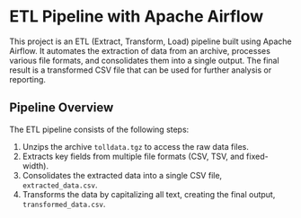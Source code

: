 # ETL Pipeline with Apache Airflow

This project is an ETL (Extract, Transform, Load) pipeline built using Apache Airflow. It automates the extraction of data from an archive, processes various file formats, and consolidates them into a single output. The final result is a transformed CSV file that can be used for further analysis or reporting.

## Pipeline Overview

The ETL pipeline consists of the following steps:
1. Unzips the archive `tolldata.tgz` to access the raw data files.
2. Extracts key fields from multiple file formats (CSV, TSV, and fixed-width).
3. Consolidates the extracted data into a single CSV file, `extracted_data.csv`.
4. Transforms the data by capitalizing all text, creating the final output, `transformed_data.csv`.
